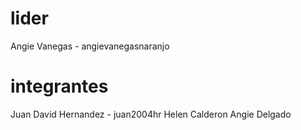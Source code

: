 # lider
Angie Vanegas - angievanegasnaranjo
# integrantes 

Juan David Hernandez - juan2004hr
Helen Calderon
Angie Delgado
